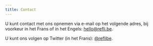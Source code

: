 ```yaml
---
title: Contact
---
```


U kunt contact met ons opnemen via e-mail op het volgende adres, bij voorkeur
in het Frans of in het Engels: <a
href="mailto:hello@refli.be">hello@refli.be</a>.

U kunt ons volgen op Twitter (in het Frans): <a
href="https://twitter.com/@reflibe">@reflibe</a>.

<br />
<br />
<br />
